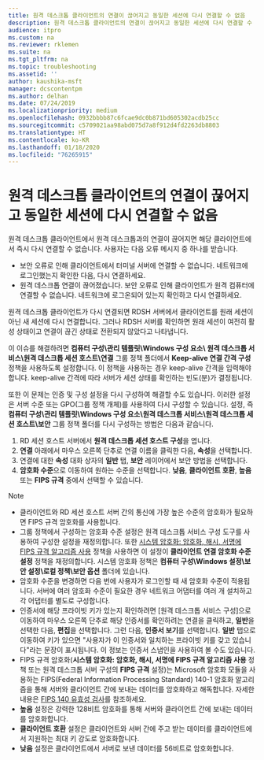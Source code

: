 ```yaml
---
title: 원격 데스크톱 클라이언트의 연결이 끊어지고 동일한 세션에 다시 연결할 수 없음
description: 원격 데스크톱 클라이언트의 연결이 끊어지고 동일한 세션에 다시 연결할 수 없는 문제를 해결합니다.
audience: itpro
ms.custom: na
ms.reviewer: rklemen
ms.suite: na
ms.tgt_pltfrm: na
ms.topic: troubleshooting
ms.assetid: ''
author: kaushika-msft
manager: dcscontentpm
ms.author: delhan
ms.date: 07/24/2019
ms.localizationpriority: medium
ms.openlocfilehash: 0932bbbb87c6fcae9dc0b871bd605302acdb25cc
ms.sourcegitcommit: c5709021aa98abd075d7a8f912d4fd2263db8803
ms.translationtype: HT
ms.contentlocale: ko-KR
ms.lasthandoff: 01/18/2020
ms.locfileid: "76265915"
---
```

# <a name="remote-desktop-client-disconnects-and-cant-reconnect-to-the-same-session"></a>원격 데스크톱 클라이언트의 연결이 끊어지고 동일한 세션에 다시 연결할 수 없음

원격 데스크톱 클라이언트에서 원격 데스크톱과의 연결이 끊어지면 해당 클라이언트에서 즉시 다시 연결할 수 없습니다. 사용자는 다음 오류 메시지 중 하나를 받습니다.

  - 보안 오류로 인해 클라이언트에서 터미널 서버에 연결할 수 없습니다. 네트워크에 로그인했는지 확인한 다음, 다시 연결하세요.
  - 원격 데스크톱 연결이 끊어졌습니다. 보안 오류로 인해 클라이언트가 원격 컴퓨터에 연결할 수 없습니다. 네트워크에 로그온되어 있는지 확인하고 다시 연결하세요.

원격 데스크톱 클라이언트가 다시 연결되면 RDSH 서버에서 클라이언트를 원래 세션이 아닌 새 세션에 다시 연결합니다. 그러나 RDSH 서버를 확인하면 원래 세션이 여전히 활성 상태이고 연결이 끊긴 상태로 전환되지 않았다고 나타냅니다.

이 이슈를 해결하려면 **컴퓨터 구성\\관리 템플릿\\Windows 구성 요소\\ 원격 데스크톱 서비스\\원격 데스크톱 세션 호스트\\연결** 그룹 정책 폴더에서 **Keep-alive 연결 간격 구성** 정책을 사용하도록 설정합니다. 이 정책을 사용하는 경우 keep-alive 간격을 입력해야 합니다. keep-alive 간격에 따라 서버가 세션 상태를 확인하는 빈도(분)가 결정됩니다.

또한 이 문제는 인증 및 구성 설정을 다시 구성하여 해결할 수도 있습니다. 이러한 설정은 서버 수준 또는 GPO(그룹 정책 개체)를 사용하여 다시 구성할 수 있습니다. 설정, 즉 **컴퓨터 구성\\관리 템플릿\\Windows 구성 요소\\원격 데스크톱 서비스\\원격 데스크톱 세션 호스트\\보안** 그룹 정책 폴더를 다시 구성하는 방법은 다음과 같습니다.

1. RD 세션 호스트 서버에서 **원격 데스크톱 세션 호스트 구성**을 엽니다.
2. **연결** 아래에서 마우스 오른쪽 단추로 연결 이름을 클릭한 다음, **속성**을 선택합니다.
3. 연결에 대한 **속성** 대화 상자의 **일반** 탭, **보안** 레이어에서 보안 방법을 선택합니다.
4. **암호화 수준**으로 이동하여 원하는 수준을 선택합니다. **낮음**, **클라이언트 호환**, **높음** 또는 **FIPS 규격** 중에서 선택할 수 있습니다.

> [!NOTE]  
>  - 클라이언트와 RD 세션 호스트 서버 간의 통신에 가장 높은 수준의 암호화가 필요하면 FIPS 규격 암호화를 사용합니다.
>  - 그룹 정책에서 구성하는 암호화 수준 설정은 원격 데스크톱 서비스 구성 도구를 사용하여 구성한 설정을 재정의합니다. 또한 [시스템 암호화: 암호화, 해시, 서명에 FIPS 규격 알고리즘 사용](https://docs.microsoft.com/windows/security/threat-protection/security-policy-settings/system-cryptography-use-fips-compliant-algorithms-for-encryption-hashing-and-signing) 정책을 사용하면 이 설정이 **클라이언트 연결 암호화 수준 설정** 정책을 재정의합니다. 시스템 암호화 정책은 **컴퓨터 구성\\Windows 설정\\보안 설정\\로컬 정책\\보안 옵션** 폴더에 있습니다.
>  - 암호화 수준을 변경하면 다음 번에 사용자가 로그인할 때 새 암호화 수준이 적용됩니다. 서버에 여러 암호화 수준이 필요한 경우 네트워크 어댑터를 여러 개 설치하고 각 어댑터를 별도로 구성합니다.
>  - 인증서에 해당 프라이빗 키가 있는지 확인하려면 [원격 데스크톱 서비스 구성]으로 이동하여 마우스 오른쪽 단추로 해당 인증서를 확인하려는 연결을 클릭하고, **일반**을 선택한 다음, **편집**을 선택합니다. 그런 다음, **인증서 보기**를 선택합니다. **일반** 탭으로 이동하여 키가 있으면 "사용자가 이 인증서와 일치하는 프라이빗 키를 갖고 있습니다"라는 문장이 표시됩니다. 이 정보는 인증서 스냅인을 사용하여 볼 수도 있습니다.
>  - FIPS 규격 암호화(**시스템 암호화: 암호화, 해시, 서명에 FIPS 규격 알고리즘 사용** 정책 또는 원격 데스크톱 서버 구성의 **FIPS 규격** 설정)는 Microsoft 암호화 모듈을 사용하는 FIPS(Federal Information Processing Standard) 140-1 암호화 알고리즘을 통해 서버와 클라이언트 간에 보내는 데이터를 암호화하고 해독합니다. 자세한 내용은 [FIPS 140 유효성 검사](https://docs.microsoft.com/windows/security/threat-protection/fips-140-validation)를 참조하세요.
>  - **높음** 설정은 강력한 128비트 암호화를 통해 서버와 클라이언트 간에 보내는 데이터를 암호화합니다.
>  - **클라이언트 호환** 설정은 클라이언트와 서버 간에 주고 받는 데이터를 클라이언트에서 지원하는 최대 키 강도로 암호화합니다.
>  - **낮음** 설정은 클라이언트에서 서버로 보낸 데이터를 56비트로 암호화합니다.
